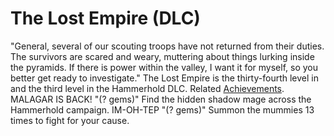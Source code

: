 # The Lost Empire (DLC)

"General, several of our scouting troops have not returned from their duties. The survivors are scared and weary, muttering about things lurking inside the pyramids. If there is power within the valley, I want it for myself, so you better get ready to investigate."
The Lost Empire is the thirty-fourth level in and the third level in the Hammerhold DLC.
Related [Achievements](Achievements).
 MALAGAR IS BACK! "(? gems)" Find the hidden shadow mage across the Hammerhold campaign.
 IM-OH-TEP "(? gems)" Summon the mummies 13 times to fight for your cause.